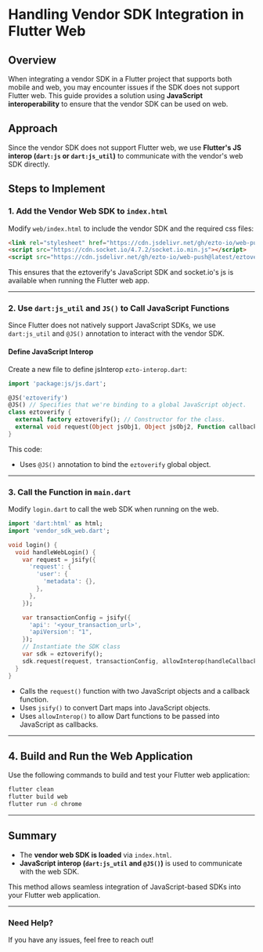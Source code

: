 # Handling Vendor SDK Integration in Flutter Web

## Overview
When integrating a vendor SDK in a Flutter project that supports both mobile and web, you may encounter issues if the SDK does not support Flutter web. This guide provides a solution using **JavaScript interoperability** to ensure that the vendor SDK can be used on web.

## Approach
Since the vendor SDK does not support Flutter web, we use **Flutter's JS interop (`dart:js` or `dart:js_util`)** to communicate with the vendor's web SDK directly.

## Steps to Implement

### 1. Add the Vendor Web SDK to `index.html`
Modify `web/index.html` to include the vendor SDK and the required css files:

```html
<link rel="stylesheet" href="https://cdn.jsdelivr.net/gh/ezto-io/web-push@latest/eztoverify.min.css">
<script src="https://cdn.socket.io/4.7.2/socket.io.min.js"></script>
<script src="https://cdn.jsdelivr.net/gh/ezto-io/web-push@latest/eztoverify.min.js" async></script>
```

This ensures that the eztoverify's JavaScript SDK and socket.io's js is available when running the Flutter web app.

---

### 2. Use `dart:js_util` and `JS()` to Call JavaScript Functions
Since Flutter does not natively support JavaScript SDKs, we use `dart:js_util` and `@JS()` annotation to interact with the vendor SDK.

#### Define JavaScript Interop
Create a new file to define jsInterop `ezto-interop.dart`:

```dart
import 'package:js/js.dart';

@JS('eztoverify')
@JS() // Specifies that we're binding to a global JavaScript object.
class eztoverify {
  external factory eztoverify(); // Constructor for the class.
  external void request(Object jsObj1, Object jsObj2, Function callback);
}
```

This code:
- Uses `@JS()` annotation to bind the `eztoverify` global object.

---

### 3. Call the Function in `main.dart`
Modify `login.dart` to call the web SDK when running on the web.

```dart
import 'dart:html' as html;
import 'vendor_sdk_web.dart';

void login() {
  void handleWebLogin() {
    var request = jsify({
      'request': {
        'user': {
          'metadata': {},
        },
      },
    });

    var transactionConfig = jsify({
      'api': '<your_transaction_url>',
      'apiVersion': "1",
    });
    // Instantiate the SDK class
    var sdk = eztoverify();
    sdk.request(request, transactionConfig, allowInterop(handleCallback));
  }
}
```
- Calls the `request()` function with two JavaScript objects and a callback function.
- Uses `jsify()` to convert Dart maps into JavaScript objects.
- Uses `allowInterop()` to allow Dart functions to be passed into JavaScript as callbacks.

---

## 4. Build and Run the Web Application
Use the following commands to build and test your Flutter web application:

```sh
flutter clean
flutter build web
flutter run -d chrome
```

---

## Summary
- The **vendor web SDK is loaded** via `index.html`.
- **JavaScript interop (`dart:js_util` and `@JS()`)** is used to communicate with the web SDK.

This method allows seamless integration of JavaScript-based SDKs into your Flutter web application.

---

### Need Help?
If you have any issues, feel free to reach out!

